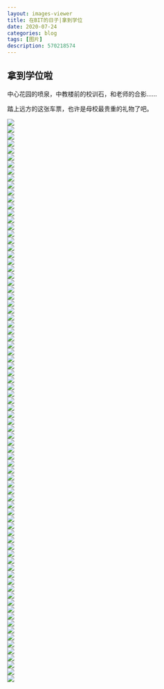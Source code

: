 ```yaml
---
layout: images-viewer
title: 在BIT的日子|拿到学位
date: 2020-07-24
categories: blog
tags: [图片]
description: 570218574
---
```


## 拿到学位啦
中心花园的喷泉，中教楼前的校训石，和老师的合影……

踏上远方的这张车票，也许是母校最贵重的礼物了吧。


<div class="gallery">
	<div><a href="http://gitee.com/XintingXu/Images-07111301-degree/raw/master/shortcuts/DSCN0624.JPG"><img src="http://gitee.com/XintingXu/Images-07111301-degree/raw/master/shortcuts/DSCN0624.JPG" /></a></div>
	<div><a href="http://gitee.com/XintingXu/Images-07111301-degree/raw/master/shortcuts/DSCN0627.JPG"><img src="http://gitee.com/XintingXu/Images-07111301-degree/raw/master/shortcuts/DSCN0627.JPG" /></a></div>
	<div><a href="http://gitee.com/XintingXu/Images-07111301-degree/raw/master/shortcuts/DSCN0628.JPG"><img src="http://gitee.com/XintingXu/Images-07111301-degree/raw/master/shortcuts/DSCN0628.JPG" /></a></div>
	<div><a href="http://gitee.com/XintingXu/Images-07111301-degree/raw/master/shortcuts/DSCN0636.JPG"><img src="http://gitee.com/XintingXu/Images-07111301-degree/raw/master/shortcuts/DSCN0636.JPG" /></a></div>
	<div><a href="http://gitee.com/XintingXu/Images-07111301-degree/raw/master/shortcuts/DSCN0637.JPG"><img src="http://gitee.com/XintingXu/Images-07111301-degree/raw/master/shortcuts/DSCN0637.JPG" /></a></div>
	<div><a href="http://gitee.com/XintingXu/Images-07111301-degree/raw/master/shortcuts/DSCN0638.JPG"><img src="http://gitee.com/XintingXu/Images-07111301-degree/raw/master/shortcuts/DSCN0638.JPG" /></a></div>
	<div><a href="http://gitee.com/XintingXu/Images-07111301-degree/raw/master/shortcuts/DSCN0641.JPG"><img src="http://gitee.com/XintingXu/Images-07111301-degree/raw/master/shortcuts/DSCN0641.JPG" /></a></div>
	<div><a href="http://gitee.com/XintingXu/Images-07111301-degree/raw/master/shortcuts/DSCN0644.JPG"><img src="http://gitee.com/XintingXu/Images-07111301-degree/raw/master/shortcuts/DSCN0644.JPG" /></a></div>
	<div><a href="http://gitee.com/XintingXu/Images-07111301-degree/raw/master/shortcuts/DSCN0645.JPG"><img src="http://gitee.com/XintingXu/Images-07111301-degree/raw/master/shortcuts/DSCN0645.JPG" /></a></div>
	<div><a href="http://gitee.com/XintingXu/Images-07111301-degree/raw/master/shortcuts/DSCN0646.JPG"><img src="http://gitee.com/XintingXu/Images-07111301-degree/raw/master/shortcuts/DSCN0646.JPG" /></a></div>
	<div><a href="http://gitee.com/XintingXu/Images-07111301-degree/raw/master/shortcuts/DSCN0647.JPG"><img src="http://gitee.com/XintingXu/Images-07111301-degree/raw/master/shortcuts/DSCN0647.JPG" /></a></div>
	<div><a href="http://gitee.com/XintingXu/Images-07111301-degree/raw/master/shortcuts/DSCN0651.JPG"><img src="http://gitee.com/XintingXu/Images-07111301-degree/raw/master/shortcuts/DSCN0651.JPG" /></a></div>
	<div><a href="http://gitee.com/XintingXu/Images-07111301-degree/raw/master/shortcuts/DSCN0652.JPG"><img src="http://gitee.com/XintingXu/Images-07111301-degree/raw/master/shortcuts/DSCN0652.JPG" /></a></div>
	<div><a href="http://gitee.com/XintingXu/Images-07111301-degree/raw/master/shortcuts/DSCN0654.JPG"><img src="http://gitee.com/XintingXu/Images-07111301-degree/raw/master/shortcuts/DSCN0654.JPG" /></a></div>
	<div><a href="http://gitee.com/XintingXu/Images-07111301-degree/raw/master/shortcuts/DSCN0655.JPG"><img src="http://gitee.com/XintingXu/Images-07111301-degree/raw/master/shortcuts/DSCN0655.JPG" /></a></div>
	<div><a href="http://gitee.com/XintingXu/Images-07111301-degree/raw/master/shortcuts/DSCN0656.JPG"><img src="http://gitee.com/XintingXu/Images-07111301-degree/raw/master/shortcuts/DSCN0656.JPG" /></a></div>
	<div><a href="http://gitee.com/XintingXu/Images-07111301-degree/raw/master/shortcuts/DSCN0657.JPG"><img src="http://gitee.com/XintingXu/Images-07111301-degree/raw/master/shortcuts/DSCN0657.JPG" /></a></div>
	<div><a href="http://gitee.com/XintingXu/Images-07111301-degree/raw/master/shortcuts/DSCN0659.JPG"><img src="http://gitee.com/XintingXu/Images-07111301-degree/raw/master/shortcuts/DSCN0659.JPG" /></a></div>
	<div><a href="http://gitee.com/XintingXu/Images-07111301-degree/raw/master/shortcuts/DSCN0660.JPG"><img src="http://gitee.com/XintingXu/Images-07111301-degree/raw/master/shortcuts/DSCN0660.JPG" /></a></div>
	<div><a href="http://gitee.com/XintingXu/Images-07111301-degree/raw/master/shortcuts/DSCN0661.JPG"><img src="http://gitee.com/XintingXu/Images-07111301-degree/raw/master/shortcuts/DSCN0661.JPG" /></a></div>
	<div><a href="http://gitee.com/XintingXu/Images-07111301-degree/raw/master/shortcuts/DSCN0662.JPG"><img src="http://gitee.com/XintingXu/Images-07111301-degree/raw/master/shortcuts/DSCN0662.JPG" /></a></div>
	<div><a href="http://gitee.com/XintingXu/Images-07111301-degree/raw/master/shortcuts/DSCN0663.JPG"><img src="http://gitee.com/XintingXu/Images-07111301-degree/raw/master/shortcuts/DSCN0663.JPG" /></a></div>
	<div><a href="http://gitee.com/XintingXu/Images-07111301-degree/raw/master/shortcuts/DSCN1746.JPG"><img src="http://gitee.com/XintingXu/Images-07111301-degree/raw/master/shortcuts/DSCN1746.JPG" /></a></div>
	<div><a href="http://gitee.com/XintingXu/Images-07111301-degree/raw/master/shortcuts/DSCN1747.JPG"><img src="http://gitee.com/XintingXu/Images-07111301-degree/raw/master/shortcuts/DSCN1747.JPG" /></a></div>
	<div><a href="http://gitee.com/XintingXu/Images-07111301-degree/raw/master/shortcuts/DSCN1749.JPG"><img src="http://gitee.com/XintingXu/Images-07111301-degree/raw/master/shortcuts/DSCN1749.JPG" /></a></div>
	<div><a href="http://gitee.com/XintingXu/Images-07111301-degree/raw/master/shortcuts/DSCN1751.JPG"><img src="http://gitee.com/XintingXu/Images-07111301-degree/raw/master/shortcuts/DSCN1751.JPG" /></a></div>
	<div><a href="http://gitee.com/XintingXu/Images-07111301-degree/raw/master/shortcuts/DSCN1752.JPG"><img src="http://gitee.com/XintingXu/Images-07111301-degree/raw/master/shortcuts/DSCN1752.JPG" /></a></div>
	<div><a href="http://gitee.com/XintingXu/Images-07111301-degree/raw/master/shortcuts/DSCN1753.JPG"><img src="http://gitee.com/XintingXu/Images-07111301-degree/raw/master/shortcuts/DSCN1753.JPG" /></a></div>
	<div><a href="http://gitee.com/XintingXu/Images-07111301-degree/raw/master/shortcuts/DSCN1754.JPG"><img src="http://gitee.com/XintingXu/Images-07111301-degree/raw/master/shortcuts/DSCN1754.JPG" /></a></div>
	<div><a href="http://gitee.com/XintingXu/Images-07111301-degree/raw/master/shortcuts/DSCN1756.JPG"><img src="http://gitee.com/XintingXu/Images-07111301-degree/raw/master/shortcuts/DSCN1756.JPG" /></a></div>
	<div><a href="http://gitee.com/XintingXu/Images-07111301-degree/raw/master/shortcuts/DSCN1757.JPG"><img src="http://gitee.com/XintingXu/Images-07111301-degree/raw/master/shortcuts/DSCN1757.JPG" /></a></div>
	<div><a href="http://gitee.com/XintingXu/Images-07111301-degree/raw/master/shortcuts/DSCN1758.JPG"><img src="http://gitee.com/XintingXu/Images-07111301-degree/raw/master/shortcuts/DSCN1758.JPG" /></a></div>
	<div><a href="http://gitee.com/XintingXu/Images-07111301-degree/raw/master/shortcuts/DSCN1759.JPG"><img src="http://gitee.com/XintingXu/Images-07111301-degree/raw/master/shortcuts/DSCN1759.JPG" /></a></div>
	<div><a href="http://gitee.com/XintingXu/Images-07111301-degree/raw/master/shortcuts/DSCN1760.JPG"><img src="http://gitee.com/XintingXu/Images-07111301-degree/raw/master/shortcuts/DSCN1760.JPG" /></a></div>
	<div><a href="http://gitee.com/XintingXu/Images-07111301-degree/raw/master/shortcuts/DSCN1761.JPG"><img src="http://gitee.com/XintingXu/Images-07111301-degree/raw/master/shortcuts/DSCN1761.JPG" /></a></div>
	<div><a href="http://gitee.com/XintingXu/Images-07111301-degree/raw/master/shortcuts/DSCN1762.JPG"><img src="http://gitee.com/XintingXu/Images-07111301-degree/raw/master/shortcuts/DSCN1762.JPG" /></a></div>
	<div><a href="http://gitee.com/XintingXu/Images-07111301-degree/raw/master/shortcuts/DSCN1763.JPG"><img src="http://gitee.com/XintingXu/Images-07111301-degree/raw/master/shortcuts/DSCN1763.JPG" /></a></div>
	<div><a href="http://gitee.com/XintingXu/Images-07111301-degree/raw/master/shortcuts/DSCN1764.JPG"><img src="http://gitee.com/XintingXu/Images-07111301-degree/raw/master/shortcuts/DSCN1764.JPG" /></a></div>
	<div><a href="http://gitee.com/XintingXu/Images-07111301-degree/raw/master/shortcuts/DSCN1765.JPG"><img src="http://gitee.com/XintingXu/Images-07111301-degree/raw/master/shortcuts/DSCN1765.JPG" /></a></div>
	<div><a href="http://gitee.com/XintingXu/Images-07111301-degree/raw/master/shortcuts/DSCN1766.JPG"><img src="http://gitee.com/XintingXu/Images-07111301-degree/raw/master/shortcuts/DSCN1766.JPG" /></a></div>
	<div><a href="http://gitee.com/XintingXu/Images-07111301-degree/raw/master/shortcuts/DSCN1767.JPG"><img src="http://gitee.com/XintingXu/Images-07111301-degree/raw/master/shortcuts/DSCN1767.JPG" /></a></div>
	<div><a href="http://gitee.com/XintingXu/Images-07111301-degree/raw/master/shortcuts/DSCN1768.JPG"><img src="http://gitee.com/XintingXu/Images-07111301-degree/raw/master/shortcuts/DSCN1768.JPG" /></a></div>
	<div><a href="http://gitee.com/XintingXu/Images-07111301-degree/raw/master/shortcuts/DSCN1769.JPG"><img src="http://gitee.com/XintingXu/Images-07111301-degree/raw/master/shortcuts/DSCN1769.JPG" /></a></div>
	<div><a href="http://gitee.com/XintingXu/Images-07111301-degree/raw/master/shortcuts/DSCN1770.JPG"><img src="http://gitee.com/XintingXu/Images-07111301-degree/raw/master/shortcuts/DSCN1770.JPG" /></a></div>
	<div><a href="http://gitee.com/XintingXu/Images-07111301-degree/raw/master/shortcuts/DSCN1771.JPG"><img src="http://gitee.com/XintingXu/Images-07111301-degree/raw/master/shortcuts/DSCN1771.JPG" /></a></div>
	<div><a href="http://gitee.com/XintingXu/Images-07111301-degree/raw/master/shortcuts/DSCN1772.JPG"><img src="http://gitee.com/XintingXu/Images-07111301-degree/raw/master/shortcuts/DSCN1772.JPG" /></a></div>
	<div><a href="http://gitee.com/XintingXu/Images-07111301-degree/raw/master/shortcuts/DSCN1773.JPG"><img src="http://gitee.com/XintingXu/Images-07111301-degree/raw/master/shortcuts/DSCN1773.JPG" /></a></div>
	<div><a href="http://gitee.com/XintingXu/Images-07111301-degree/raw/master/shortcuts/DSCN1774.JPG"><img src="http://gitee.com/XintingXu/Images-07111301-degree/raw/master/shortcuts/DSCN1774.JPG" /></a></div>
	<div><a href="http://gitee.com/XintingXu/Images-07111301-degree/raw/master/shortcuts/DSCN1775.JPG"><img src="http://gitee.com/XintingXu/Images-07111301-degree/raw/master/shortcuts/DSCN1775.JPG" /></a></div>
	<div><a href="http://gitee.com/XintingXu/Images-07111301-degree/raw/master/shortcuts/DSCN1776.JPG"><img src="http://gitee.com/XintingXu/Images-07111301-degree/raw/master/shortcuts/DSCN1776.JPG" /></a></div>
	<div><a href="http://gitee.com/XintingXu/Images-07111301-degree/raw/master/shortcuts/DSCN1777.JPG"><img src="http://gitee.com/XintingXu/Images-07111301-degree/raw/master/shortcuts/DSCN1777.JPG" /></a></div>
	<div><a href="http://gitee.com/XintingXu/Images-07111301-degree/raw/master/shortcuts/DSCN1778.JPG"><img src="http://gitee.com/XintingXu/Images-07111301-degree/raw/master/shortcuts/DSCN1778.JPG" /></a></div>
	<div><a href="http://gitee.com/XintingXu/Images-07111301-degree/raw/master/shortcuts/DSCN1779.JPG"><img src="http://gitee.com/XintingXu/Images-07111301-degree/raw/master/shortcuts/DSCN1779.JPG" /></a></div>
	<div><a href="http://gitee.com/XintingXu/Images-07111301-degree/raw/master/shortcuts/DSCN1780.JPG"><img src="http://gitee.com/XintingXu/Images-07111301-degree/raw/master/shortcuts/DSCN1780.JPG" /></a></div>
	<div><a href="http://gitee.com/XintingXu/Images-07111301-degree/raw/master/shortcuts/DSCN1781.JPG"><img src="http://gitee.com/XintingXu/Images-07111301-degree/raw/master/shortcuts/DSCN1781.JPG" /></a></div>
	<div><a href="http://gitee.com/XintingXu/Images-07111301-degree/raw/master/shortcuts/DSCN1782.JPG"><img src="http://gitee.com/XintingXu/Images-07111301-degree/raw/master/shortcuts/DSCN1782.JPG" /></a></div>
	<div><a href="http://gitee.com/XintingXu/Images-07111301-degree/raw/master/shortcuts/DSCN1783.JPG"><img src="http://gitee.com/XintingXu/Images-07111301-degree/raw/master/shortcuts/DSCN1783.JPG" /></a></div>
	<div><a href="http://gitee.com/XintingXu/Images-07111301-degree/raw/master/shortcuts/DSCN1787.JPG"><img src="http://gitee.com/XintingXu/Images-07111301-degree/raw/master/shortcuts/DSCN1787.JPG" /></a></div>
	<div><a href="http://gitee.com/XintingXu/Images-07111301-degree/raw/master/shortcuts/DSCN1789.JPG"><img src="http://gitee.com/XintingXu/Images-07111301-degree/raw/master/shortcuts/DSCN1789.JPG" /></a></div>
	<div><a href="http://gitee.com/XintingXu/Images-07111301-degree/raw/master/shortcuts/DSCN1790.JPG"><img src="http://gitee.com/XintingXu/Images-07111301-degree/raw/master/shortcuts/DSCN1790.JPG" /></a></div>
	<div><a href="http://gitee.com/XintingXu/Images-07111301-degree/raw/master/shortcuts/DSCN1791.JPG"><img src="http://gitee.com/XintingXu/Images-07111301-degree/raw/master/shortcuts/DSCN1791.JPG" /></a></div>
	<div><a href="http://gitee.com/XintingXu/Images-07111301-degree/raw/master/shortcuts/DSCN1793.JPG"><img src="http://gitee.com/XintingXu/Images-07111301-degree/raw/master/shortcuts/DSCN1793.JPG" /></a></div>
	<div><a href="http://gitee.com/XintingXu/Images-07111301-degree/raw/master/shortcuts/DSCN1795.JPG"><img src="http://gitee.com/XintingXu/Images-07111301-degree/raw/master/shortcuts/DSCN1795.JPG" /></a></div>
	<div><a href="http://gitee.com/XintingXu/Images-07111301-degree/raw/master/shortcuts/DSCN1796.JPG"><img src="http://gitee.com/XintingXu/Images-07111301-degree/raw/master/shortcuts/DSCN1796.JPG" /></a></div>
	<div><a href="http://gitee.com/XintingXu/Images-07111301-degree/raw/master/shortcuts/DSCN1797.JPG"><img src="http://gitee.com/XintingXu/Images-07111301-degree/raw/master/shortcuts/DSCN1797.JPG" /></a></div>
	<div><a href="http://gitee.com/XintingXu/Images-07111301-degree/raw/master/shortcuts/DSCN1800.JPG"><img src="http://gitee.com/XintingXu/Images-07111301-degree/raw/master/shortcuts/DSCN1800.JPG" /></a></div>
	<div><a href="http://gitee.com/XintingXu/Images-07111301-degree/raw/master/shortcuts/DSCN1802.JPG"><img src="http://gitee.com/XintingXu/Images-07111301-degree/raw/master/shortcuts/DSCN1802.JPG" /></a></div>
	<div><a href="http://gitee.com/XintingXu/Images-07111301-degree/raw/master/shortcuts/DSCN1803.JPG"><img src="http://gitee.com/XintingXu/Images-07111301-degree/raw/master/shortcuts/DSCN1803.JPG" /></a></div>
	<div><a href="http://gitee.com/XintingXu/Images-07111301-degree/raw/master/shortcuts/DSCN1805.JPG"><img src="http://gitee.com/XintingXu/Images-07111301-degree/raw/master/shortcuts/DSCN1805.JPG" /></a></div>
	<div><a href="http://gitee.com/XintingXu/Images-07111301-degree/raw/master/shortcuts/DSCN1816.JPG"><img src="http://gitee.com/XintingXu/Images-07111301-degree/raw/master/shortcuts/DSCN1816.JPG" /></a></div>
	<div><a href="http://gitee.com/XintingXu/Images-07111301-degree/raw/master/shortcuts/DSCN1822.JPG"><img src="http://gitee.com/XintingXu/Images-07111301-degree/raw/master/shortcuts/DSCN1822.JPG" /></a></div>
	<div><a href="http://gitee.com/XintingXu/Images-07111301-degree/raw/master/shortcuts/DSCN1823.JPG"><img src="http://gitee.com/XintingXu/Images-07111301-degree/raw/master/shortcuts/DSCN1823.JPG" /></a></div>
	<div><a href="http://gitee.com/XintingXu/Images-07111301-degree/raw/master/shortcuts/DSCN1824.JPG"><img src="http://gitee.com/XintingXu/Images-07111301-degree/raw/master/shortcuts/DSCN1824.JPG" /></a></div>
	<div><a href="http://gitee.com/XintingXu/Images-07111301-degree/raw/master/shortcuts/DSCN1826.JPG"><img src="http://gitee.com/XintingXu/Images-07111301-degree/raw/master/shortcuts/DSCN1826.JPG" /></a></div>
	<div><a href="http://gitee.com/XintingXu/Images-07111301-degree/raw/master/shortcuts/DSCN1827.JPG"><img src="http://gitee.com/XintingXu/Images-07111301-degree/raw/master/shortcuts/DSCN1827.JPG" /></a></div>
	<div><a href="http://gitee.com/XintingXu/Images-07111301-degree/raw/master/shortcuts/DSCN1828.JPG"><img src="http://gitee.com/XintingXu/Images-07111301-degree/raw/master/shortcuts/DSCN1828.JPG" /></a></div>
	<div><a href="http://gitee.com/XintingXu/Images-07111301-degree/raw/master/shortcuts/DSCN1830.JPG"><img src="http://gitee.com/XintingXu/Images-07111301-degree/raw/master/shortcuts/DSCN1830.JPG" /></a></div>
	<div><a href="http://gitee.com/XintingXu/Images-07111301-degree/raw/master/shortcuts/DSCN1832.JPG"><img src="http://gitee.com/XintingXu/Images-07111301-degree/raw/master/shortcuts/DSCN1832.JPG" /></a></div>
	<div><a href="http://gitee.com/XintingXu/Images-07111301-degree/raw/master/shortcuts/DSCN1833.JPG"><img src="http://gitee.com/XintingXu/Images-07111301-degree/raw/master/shortcuts/DSCN1833.JPG" /></a></div>
	<div><a href="http://gitee.com/XintingXu/Images-07111301-degree/raw/master/shortcuts/DSCN1834.JPG"><img src="http://gitee.com/XintingXu/Images-07111301-degree/raw/master/shortcuts/DSCN1834.JPG" /></a></div>
	<div><a href="http://gitee.com/XintingXu/Images-07111301-degree/raw/master/shortcuts/DSCN1839.JPG"><img src="http://gitee.com/XintingXu/Images-07111301-degree/raw/master/shortcuts/DSCN1839.JPG" /></a></div>
</div>
